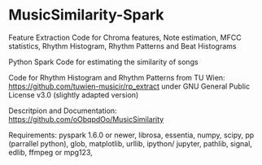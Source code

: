 # MusicSimilarity-Spark
Feature Extraction Code for Chroma features, Note estimation, MFCC statistics, Rhythm Histogram, Rhythm Patterns and Beat Histograms

Python Spark Code for estimating the similarity of songs

Code for Rhythm Histogram and Rhythm Patterns from TU Wien: https://github.com/tuwien-musicir/rp_extract under GNU General Public License v3.0
(slightly adapted version)

Descritpion and Documentation: https://github.com/oObqpdOo/MusicSimilarity

Requirements: 
pyspark 1.6.0 or newer,
librosa,
essentia,
numpy,
scipy,
pp (parrallel python),
glob,
matplotlib,
urllib,
ipython/ jupyter,
pathlib,
signal,
edlib, 
ffmpeg or mpg123,
